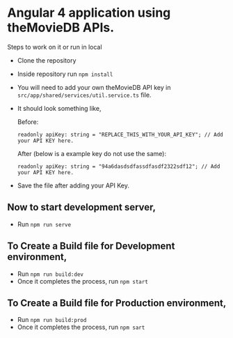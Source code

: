 # Angular 4 application using theMovieDB APIs.

Steps to work on it or run in local

- Clone the repository
- Inside repository run `npm install`
- You will need to add your own theMovieDB API key in `src/app/shared/services/util.service.ts` file.
- It should look something like,

  Before:
  ```
  readonly apiKey: string = "REPLACE_THIS_WITH_YOUR_API_KEY"; // Add your API KEY here.
  ```
  After (below is a example key do not use the same):
  ```
  readonly apiKey: string = "94a6dasdsdfassdfasdf2322sdf12"; // Add your API KEY here.
  ```
- Save the file after adding your API Key.

## Now to start development server,

- Run `npm run serve`

## To Create a Build file for Development environment,

- Run `npm run build:dev`
- Once it completes the process, run `npm start`

## To Create a Build file for Production environment,

- Run `npm run build:prod`
- Once it completes the process, run `npm sart`
